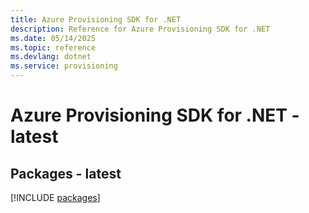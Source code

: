 ```yaml
---
title: Azure Provisioning SDK for .NET
description: Reference for Azure Provisioning SDK for .NET
ms.date: 05/14/2025
ms.topic: reference
ms.devlang: dotnet
ms.service: provisioning
---
```

# Azure Provisioning SDK for .NET - latest
## Packages - latest
[!INCLUDE [packages](provisioning-index.md)]